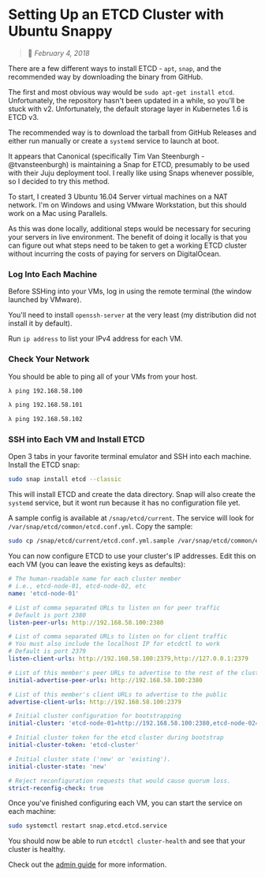 # Setting Up an ETCD Cluster with Ubuntu Snappy
> :calendar: *February 4, 2018*

There are a few different ways to install ETCD - `apt`, `snap`, and the recommended way by
downloading the binary from GitHub.

The first and most obvious way would be `sudo apt-get install etcd`. Unfortunately, the repository
hasn't been updated in a while, so you'll be stuck with v2. Unfortunately, the default storage layer
in Kubernetes 1.6 is ETCD v3.

The recommended way is to download the tarball from GitHub Releases and either run manually or
create a `systemd` service to launch at boot.

It appears that Canonical (specifically Tim Van Steenburgh - @tvansteenburgh) is maintaining a Snap
for ETCD, presumably to be used with their Juju deployment tool. I really like using Snaps whenever
possible, so I decided to try this method.

To start, I created 3 Ubuntu 16.04 Server virtual machines on a NAT network. I'm on Windows and
using VMware Workstation, but this should work on a Mac using Parallels.

As this was done locally, additional steps would be necessary for securing your servers in live
environment. The benefit of doing it locally is that you can figure out what steps need to be taken
to get a working ETCD cluster without incurring the costs of paying for servers on DigitalOcean.

### Log Into Each Machine

Before SSHing into your VMs, log in using the remote terminal (the window launched by VMware).

You'll need to install `openssh-server` at the very least (my distribution did not install it by
default).

Run `ip address` to list your IPv4 address for each VM.

### Check Your Network

You should be able to ping all of your VMs from your host.

```bash
λ ping 192.168.58.100

λ ping 192.168.58.101

λ ping 192.168.58.102
```

### SSH into Each VM and Install ETCD

Open 3 tabs in your favorite terminal emulator and SSH into each machine. Install the ETCD snap:

```bash
sudo snap install etcd --classic
```

This will install ETCD and create the data directory. Snap will also create the `systemd` service,
but it wont run because it has no configuration file yet.

A sample config is available at `/snap/etcd/current`. The service will look for
`/var/snap/etcd/common/etcd.conf.yml`. Copy the sample:

```bash
sudo cp /snap/etcd/current/etcd.conf.yml.sample /var/snap/etcd/common/etcd.conf.yml
```

You can now configure ETCD to use your cluster's IP addresses. Edit this on each VM (you can leave
the existing keys as defaults):

```yaml
# The human-readable name for each cluster member
# i.e., etcd-node-01, etcd-node-02, etc
name: 'etcd-node-01'

# List of comma separated URLs to listen on for peer traffic
# Default is port 2380
listen-peer-urls: http://192.168.58.100:2380

# List of comma separated URLs to listen on for client traffic
# You must also include the localhost IP for etcdctl to work
# Default is port 2379
listen-client-urls: http://192.168.58.100:2379,http://127.0.0.1:2379

# List of this member's peer URLs to advertise to the rest of the cluster
initial-advertise-peer-urls: http://192.168.58.100:2380

# List of this member's client URLs to advertise to the public
advertise-client-urls: http://192.168.58.100:2379

# Initial cluster configuration for bootstrapping
initial-cluster: 'etcd-node-01=http://192.168.58.100:2380,etcd-node-02=http://192.168.58.101:2380,etcd-node-03=http://192.168.58.102:2380'

# Initial cluster token for the etcd cluster during bootstrap
initial-cluster-token: 'etcd-cluster'

# Initial cluster state ('new' or 'existing').
initial-cluster-state: 'new'

# Reject reconfiguration requests that would cause quorum loss.
strict-reconfig-check: true
```

Once you've finished configuring each VM, you can start the service on each machine:

```bash
sudo systemctl restart snap.etcd.etcd.service
```

You should now be able to run `etcdctl cluster-health` and see that your cluster is healthy.

Check out the [admin guide](https://coreos.com/etcd/docs/latest/v2/admin_guide.html) for more
information.
